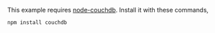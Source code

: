 This example requires [node-couchdb](http://github.com/felixge/node-couchdb).  Install it with these commands,

    npm install couchdb
